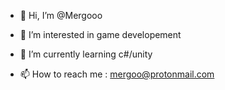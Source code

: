 - 👋 Hi, I’m @Mergooo
- 👀 I’m interested in game developement
- 🌱 I’m currently learning c#/unity

- 📫 How to reach me : mergoo@protonmail.com
<!---
Mergooo/Mergooo is a ✨ special ✨ repository because its `README.md` (this file) appears on your GitHub profile.
You can click the Preview link to take a look at your changes.
--->
